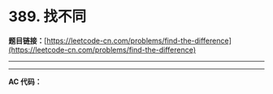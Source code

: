 # 389. 找不同

**题目链接：**[https://leetcode-cn.com/problems/find-the-difference](https://leetcode-cn.com/problems/find-the-difference)

---

<Cards card="leetcode_389_find-the-difference"></Cards>

---

**AC 代码：**

```java

```